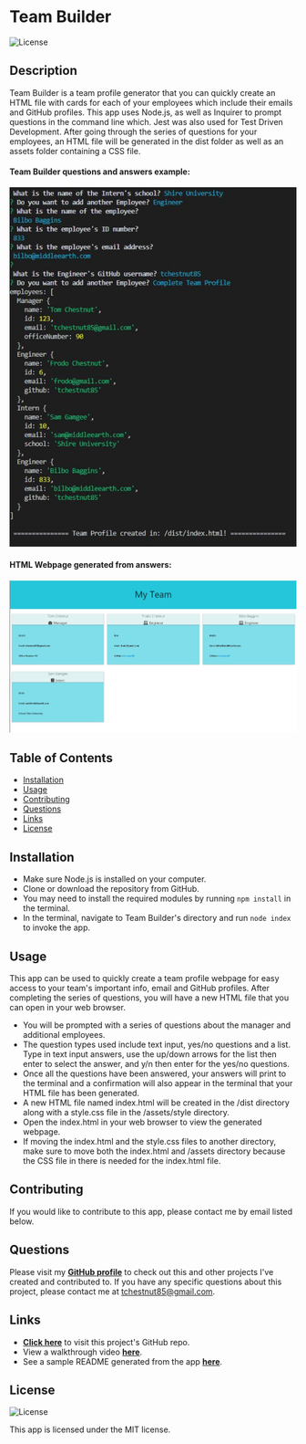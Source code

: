  # Team Builder
  ![License](https://img.shields.io/badge/License%3A-MIT-green.svg)

  ## Description
  Team Builder is a team profile generator that you can quickly create an HTML file with cards for each of your employees which include their emails and GitHub profiles. This app uses Node.js, as well as Inquirer to prompt questions in the command line which. Jest was also used for Test Driven Development.
  After going through the series of questions for your employees, an HTML file will be generated in the dist folder as well as an assets folder containing a CSS file.

  #### Team Builder questions and answers example:
  ![Questions and Answers](./assets/images/screenshot-1.JPG)

  #### HTML Webpage generated from answers:
  ![Questions and Answers](./assets/images/screenshot-2.JPG)

  ## Table of Contents
  * [Installation](#installation)
  * [Usage](#usage)
  * [Contributing](#contributing)
  * [Questions](#questions)
  * [Links](#links)
  * [License](#license)  

  ## Installation
  - Make sure Node.js is installed on your computer. 
  - Clone or download the repository from GitHub. 
  - You may need to install the required modules by running `npm install` in the terminal.
  - In the terminal, navigate to Team Builder's directory and run `node index` to invoke the app.

  ## Usage
  This app can be used to quickly create a team profile webpage for easy access to your team's important info, email and GitHub profiles. After completing the series of questions, you will have a new HTML file that you can open in your web browser.

  * You will be prompted with a series of questions about the manager and additional employees.
  * The question types used include text input, yes/no questions and a list. Type in text input answers, use the up/down arrows for the list then enter to select the answer, and y/n then enter for the yes/no questions.
  * Once all the questions have been answered, your answers will print to the terminal and a confirmation will also appear in the terminal that your HTML file has been generated. 
  * A new HTML file named index.html will be created in the /dist directory along with a style.css file in the /assets/style directory. 
  * Open the index.html in your web browser to view the generated webpage.
  * If moving the index.html and the style.css files to another directory, make sure to move both the index.html and /assets directory because the CSS file in there is needed for the index.html file.

  ## Contributing
  If you would like to contribute to this app, please contact me by email listed below.

  ## Questions
  Please visit my **[GitHub profile](https://github.com/tchestnut85/)** to check out this and other projects I've created and contributed to.
  If you have any specific questions about this project, please contact me at <tchestnut85@gmail.com>.

  ## Links
  - **[Click here](https://github.com/tchestnut85/team-builder/)** to visit this project's GitHub repo.
  - View a walkthrough video **[here](https://drive.google.com/file/d/17Rn8EwEGaD9NddtqaF6pLBL1d8c4isjb/view?usp=sharing)**.
  - See a sample README generated from the app **[here]()**.

  ## License
  ![License](https://img.shields.io/badge/License%3A-MIT-green.svg)
  
  This app is licensed under the MIT license.
